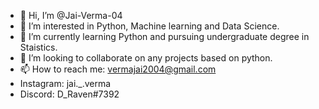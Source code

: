 - 👋 Hi, I’m @Jai-Verma-04
- 👀 I’m interested in Python, Machine learning and Data Science.
- 🌱 I’m currently learning Python and pursuing undergraduate degree in Staistics.
- 💞️ I’m looking to collaborate on any projects based on python.
- 📫 How to reach me: vermajai2004@gmail.com
- Instagram: jai._.verma
- Discord: D_Raven#7392

<!---
Jai-Verma-04/Jai-Verma-04 is a ✨ special ✨ repository because its `README.md` (this file) appears on your GitHub profile.
You can click the Preview link to take a look at your changes.
--->
